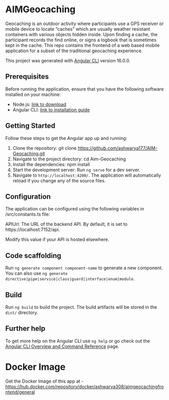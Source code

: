 # AIMGeocaching
Geocaching is an outdoor activity where participants use a GPS receiver or mobile device to locate “caches” which are usually weather resistant containers with various objects hidden inside. Upon finding a cache, the participant records the find online, or signs a logbook that is sometimes kept in the cache. This repo contains the frontend of a web based mobile application for a subset of the traditional geocaching experience.

This project was generated with [Angular CLI](https://github.com/angular/angular-cli) version 16.0.0.

## Prerequisites

Before running the application, ensure that you have the following software installed on your machine:

- Node.js: [link to download](https://nodejs.org/)
- Angular CLI: [link to installation guide](https://angular.io/cli)

## Getting Started

Follow these steps to get the Angular app up and running:

1. Clone the repository: git clone https://github.com/ashwarya177/AIM-Geocaching.git
2. Navigate to the project directory: cd Aim-Geocaching
3. Install the dependencies: npm install
4. Start the development server: Run `ng serve` for a dev server. 
5. Navigate to `http://localhost:4200/`. The application will automatically reload if you change any of the source files.

## Configuration
The application can be configured using the following variables in /src/constants.ts file:

APIUrl: The URL of the backend API. By default, it is set to https://localhost:7152/api. 

Modify this value if your API is hosted elsewhere.

## Code scaffolding

Run `ng generate component component-name` to generate a new component. You can also use `ng generate directive|pipe|service|class|guard|interface|enum|module`.

## Build

Run `ng build` to build the project. The build artifacts will be stored in the `dist/` directory.

## Further help

To get more help on the Angular CLI use `ng help` or go check out the [Angular CLI Overview and Command Reference](https://angular.io/cli) page.

# Docker Image
Get the Docker Image of this app at - https://hub.docker.com/repository/docker/ashwarya308/aimgeocachingfrontend/general
